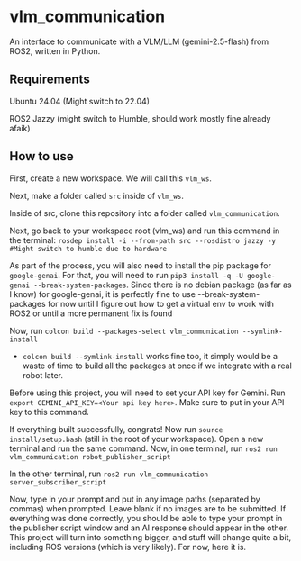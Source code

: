 # vlm_communication
An interface to communicate with a VLM/LLM (gemini-2.5-flash) from ROS2, written in Python.

## Requirements
Ubuntu 24.04 (Might switch to 22.04)

ROS2 Jazzy (might switch to Humble, should work mostly fine already afaik)

## How to use
First, create a new workspace. We will call this `vlm_ws`.

Next, make a folder called `src` inside of `vlm_ws`.

Inside of src, clone this repository into a folder called `vlm_communication`.

Next, go back to your workspace root (vlm_ws) and run this command in the terminal: 
`rosdep install -i --from-path src --rosdistro jazzy -y #Might switch to humble due to hardware`

As part of the process, you will also need to install the pip package for `google-genai`. For that, you will need to run `pip3 install -q -U google-genai --break-system-packages`. Since there is no debian package (as far as I know) for google-genai, it is perfectly fine to use --break-system-packages for now until I figure out how to get a virtual env to work with ROS2 or until a more permanent fix is found

Now, run `colcon build --packages-select vlm_communication --symlink-install`
- `colcon build --symlink-install` works fine too, it simply would be a waste of time to build all the packages at once if we integrate with a real robot later.

Before using this project, you will need to set your API key for Gemini. Run `export GEMINI_API_KEY=<Your api key here>`. Make sure to put in your API key to this command.

If everything built successfully, congrats! Now run 
`source install/setup.bash` (still in the root of your workspace). Open a new terminal and run the same command.
Now, in one terminal, run 
`ros2 run vlm_communication robot_publisher_script`

In the other terminal, run 
`ros2 run vlm_communication server_subscriber_script`

Now, type in your prompt and put in any image paths (separated by commas) when prompted. Leave blank if no images are to be submitted. If everything was done correctly, you should be able to type your prompt in the publisher script window and an AI response should appear in the other. This project will turn into something bigger, and stuff will change quite a bit, including ROS versions (which is very likely). For now, here it is.
